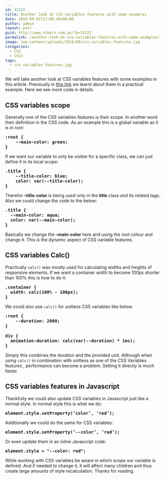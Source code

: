 ```yaml
---
id: 32122
title: Another look at CSS variables features with some examples
date: 2018-09-01T21:08:49+00:00
author: admin
layout: post
guid: http://www.nikpro.com.au/?p=32122
permalink: /another-look-at-css-variables-features-with-some-examples/
image: /wp-content/uploads/2018/09/css-variables-features.jpg
categories:
  - CSS
  - CSS3
tags:
  - css variables features.jpg
---
```

We will take another look at CSS variables features with some examples in this article. Previously in [this link](http://www.nikpro.com.au/how-to-update-css-variables-using-javascript-with-examples/) we learnt about them in a practical example. Here we see more code in details.

## CSS variables scope

Generally one of the CSS variables features is their scope. In another word their definition in the CSS code. As an example this is a global variable as it is in root:

<pre class="wp-block-preformatted"><strong>:root {
	--main-color: green;
}</strong></pre>

If we want our variable to only be visible for a specific class, we can just define it in its local scope:

<pre class="wp-block-preformatted"><strong>.title {
	--title-color: blue;
	color: var(--title-color);
}</strong></pre>

Therefor **&#8211;title-color** is being used only in the **title** class and its related tags. Also we could change the code to the below:

<pre class="wp-block-preformatted"><strong>.title {
  --main-color: aqua;
  color: var(--main-color);
}</strong></pre>

Basically we change the **&#8211;main-color** here and using the root colour and change it. This is the dynamic aspect of CSS variable features.

## CSS variables Calc() 

Practically `calc()` was mostly used for calculating widths and heights of responsive elements. If we want a container width to become 100px shorter than 100% this is how to do it:

<pre class="wp-block-preformatted"><strong>.container {
  width: calc(100% - 100px);
}</strong></pre>

We could also use `calc()` for unitless CSS variables like below:

<pre class="wp-block-preformatted"><strong>:root {
	--duration: 2000;
}

div {
  animation-duration: calc(var(--duration) * 1ms);
}</strong></pre>

Simply this combines the duration and the provided unit. Although when using `calc()` in combination with unitless as one of the CSS Variables features , performance can become a problem. Setting it directly is much faster.

## CSS variables features in Javascript

Thankfully we could also update CSS variables in Javascript just like a normal style. In normal style this is what we do:

<pre class="wp-block-preformatted"><strong>element.style.setProperty(’color’, ’red’);</strong><br /></pre>

Additionally we could do the same for CSS variables:

<pre class="wp-block-preformatted"><strong>element.style.setProperty(’--color’, ’red’);</strong> </pre>

Or even update them in an inline Javascript code:

<pre class="wp-block-preformatted"><strong>element.style = "--color: red";</strong></pre>

While working with CSS variables be aware in which scope our variable is defined. And if needed to change it, it will affect many children and thus create large amounts of style recalculation. Thanks for reading.